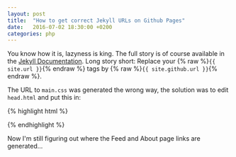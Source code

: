 ```yaml
---
layout: post
title:  "How to get correct Jekyll URLs on Github Pages"
date:   2016-07-02 18:30:00 +0200
categories: php
---
```

You know how it is, lazyness is king.
The full story is of course available in the [Jekyll Documentation](https://jekyllrb.com/docs/github-pages/).
Long story short: Replace your {% raw %}`{{ site.url }}`{% endraw %} tags by {% raw %}`{{ site.github.url }}`{% endraw %}.

The URL to `main.css` was generated the wrong way, the solution was to edit `head.html` and put this in:

{% highlight html  %}
<link rel="stylesheet" href="{{ site.github.url }}/css/main.css">
{% endhighlight %}

Now I'm still figuring out where the Feed and About page links are generated...
